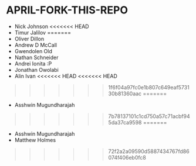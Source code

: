 # APRIL-FORK-THIS-REPO

- Nick Johnson
<<<<<<< HEAD
- Timur Jalilov
=======
- Oliver Dillon
- Andrew D McCall
- Gwendolen Old
- Nathan Schneider
- Andrei Ionita :P
- Jonathan Owolabi
- Alin Ivan
<<<<<<< HEAD
<<<<<<< HEAD
>>>>>>> 1f6f04a97fc0e1b807c649eaf573130b81360aac
=======
- Asshwin Mugundharajah
>>>>>>> 7b78137101c1cd750a57c71acbf945da37ca9598
=======
- Asshwin Mugundharajah
- Matthew Holmes
>>>>>>> 72f2a2a09590d5887434767fd86074f406eb0fc8
